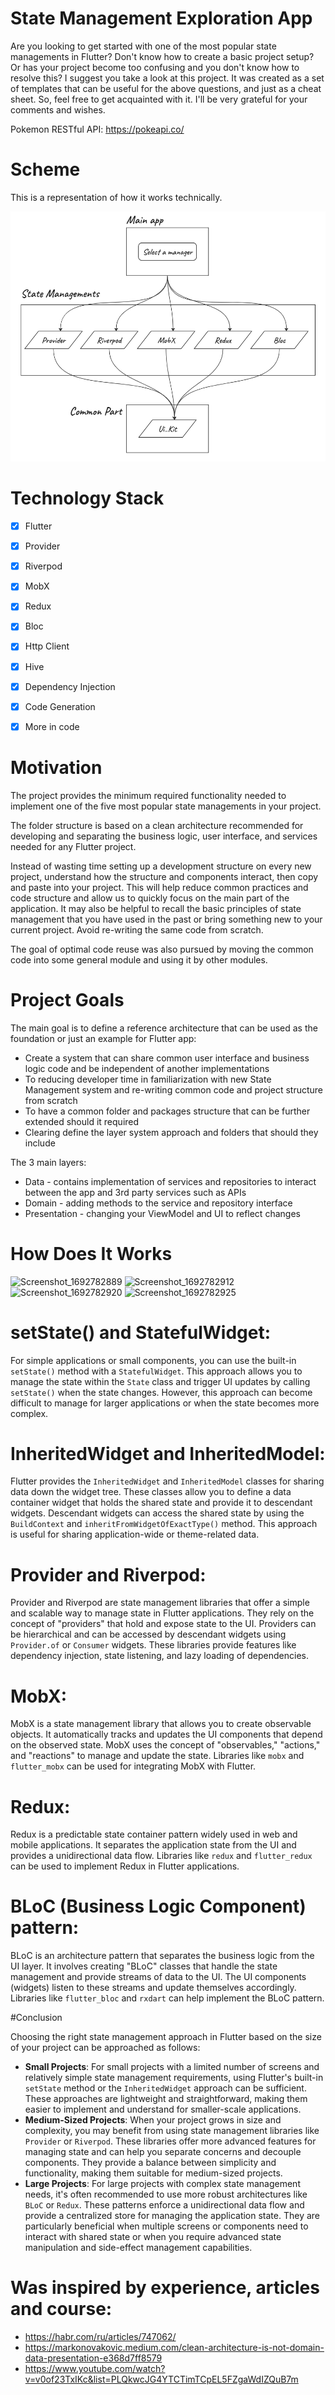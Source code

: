 # State Management Exploration App

Are you looking to get started with one of the most popular state managements in Flutter? Don't know how to create a basic project setup? Or has your project become too confusing and you don't know how to resolve this? I suggest you take a look at this project. It was created as a set of templates that can be useful for the above questions, and just as a cheat sheet. So, feel free to get acquainted with it. I'll be very grateful for your comments and wishes.

Pokemon RESTful API: https://pokeapi.co/


# Scheme

This is a representation of how it works technically.

![](assets/state_managements_scheme.png)

# Technology Stack

- [x] Flutter
- [x] Provider
- [x] Riverpod
- [x] MobX
- [x] Redux
- [x] Bloc
- [x] Http Client
- [x] Hive 
- [x] Dependency Injection
- [x] Code Generation
- [x] More in code 


# Motivation

The project provides the minimum required functionality needed to implement one of the five most popular state managements in your project.

The folder structure is based on a clean architecture recommended for developing and separating the business logic, user interface, and services needed for any Flutter project.

Instead of wasting time setting up a development structure on every new project, understand how the structure and components interact, then copy and paste into your project. This will help reduce common practices and code structure and allow us to quickly focus on the main part of the application. It may also be helpful to recall the basic principles of state management that you have used in the past or bring something new to your current project. Avoid re-writing the same code from scratch.

The goal of optimal code reuse was also pursued by moving the common code into some general module and using it by other modules.


# Project Goals

The main goal is to define a reference architecture that can be used as the foundation or just an example for Flutter app:

- Create a system that can share common user interface and business logic code and be independent of another implementations
- To reducing developer time in familiarization with new State Management system and re-writing common code and project structure from scratch
- To have a common folder and packages structure that can be further extended should it required
- Clearing define the layer system approach and folders that should they include

The 3 main layers:

- Data - contains implementation of services and repositories to interact between the app and 3rd party services such as APIs
- Domain - adding methods to the service and repository interface
- Presentation - changing your ViewModel and UI to reflect changes


# How Does It Works

![Screenshot_1692782889](https://github.com/Anonymous747/state_managements_exploration/assets/47688014/50a574df-182c-4601-a854-f1fa0760e020)
![Screenshot_1692782912](https://github.com/Anonymous747/state_managements_exploration/assets/47688014/79efc2c9-d90b-4112-9ac1-d979a9606e15)
![Screenshot_1692782920](https://github.com/Anonymous747/state_managements_exploration/assets/47688014/d9a34608-521c-496d-a671-cac3b15419aa)
![Screenshot_1692782925](https://github.com/Anonymous747/state_managements_exploration/assets/47688014/7b03d63b-c8f8-4673-8d1a-7b69b87f4803)


# **setState() and StatefulWidget**: 

For simple applications or small components, you can use the built-in `setState()` method with a `StatefulWidget`. This approach allows you to manage the state within the `State` class and trigger UI updates by calling `setState()` when the state changes. However, this approach can become difficult to manage for larger applications or when the state becomes more complex.

# **InheritedWidget and InheritedModel**:

Flutter provides the `InheritedWidget` and `InheritedModel` classes for sharing data down the widget tree. These classes allow you to define a data container widget that holds the shared state and provide it to descendant widgets. Descendant widgets can access the shared state by using the `BuildContext` and `inheritFromWidgetOfExactType()` method. This approach is useful for sharing application-wide or theme-related data.

# **Provider and Riverpod**:

Provider and Riverpod are state management libraries that offer a simple and scalable way to manage state in Flutter applications. They rely on the concept of "providers" that hold and expose state to the UI. Providers can be hierarchical and can be accessed by descendant widgets using `Provider.of` or `Consumer` widgets. These libraries provide features like dependency injection, state listening, and lazy loading of dependencies.

# **MobX**:

MobX is a state management library that allows you to create observable objects. It automatically tracks and updates the UI components that depend on the observed state. MobX uses the concept of "observables," "actions," and "reactions" to manage and update the state. Libraries like `mobx` and `flutter_mobx` can be used for integrating MobX with Flutter.

# **Redux**:

Redux is a predictable state container pattern widely used in web and mobile applications. It separates the application state from the UI and provides a unidirectional data flow. Libraries like `redux` and `flutter_redux` can be used to implement Redux in Flutter applications.

# **BLoC (Business Logic Component) pattern**:

BLoC is an architecture pattern that separates the business logic from the UI layer. It involves creating "BLoC" classes that handle the state management and provide streams of data to the UI. The UI components (widgets) listen to these streams and update themselves accordingly. Libraries like `flutter_bloc` and `rxdart` can help implement the BLoC pattern.

#Conclusion

Choosing the right state management approach in Flutter based on the size of your project can be approached as follows:

- **Small Projects**: For small projects with a limited number of screens and relatively simple state management requirements, using Flutter's built-in `setState` method or the `InheritedWidget` approach can be sufficient. These approaches are lightweight and straightforward, making them easier to implement and understand for smaller-scale applications.
- **Medium-Sized Projects**: When your project grows in size and complexity, you may benefit from using state management libraries like `Provider` or `Riverpod`. These libraries offer more advanced features for managing state and can help you separate concerns and decouple components. They provide a balance between simplicity and functionality, making them suitable for medium-sized projects.
- **Large Projects**: For large projects with complex state management needs, it's often recommended to use more robust architectures like `BLoC` or `Redux`. These patterns enforce a unidirectional data flow and provide a centralized store for managing the application state. They are particularly beneficial when multiple screens or components need to interact with shared state or when you require advanced state manipulation and side-effect management capabilities.

# Was inspired by experience, articles and course: 

- https://habr.com/ru/articles/747062/
- https://markonovakovic.medium.com/clean-architecture-is-not-domain-data-presentation-e368d7ff8579
- https://www.youtube.com/watch?v=v0of23TxIKc&list=PLQkwcJG4YTCTimTCpEL5FZgaWdIZQuB7m
